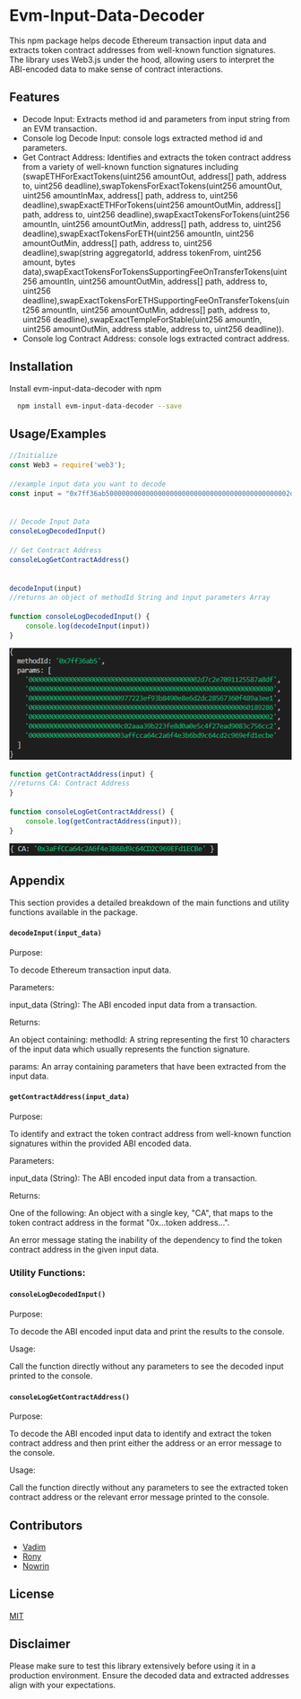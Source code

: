 # Evm-Input-Data-Decoder

This npm package helps decode Ethereum transaction input data and extracts token contract addresses from well-known function signatures. The library uses Web3.js under the hood, allowing users to interpret the ABI-encoded data to make sense of contract interactions.


## Features

- Decode Input: Extracts method id and parameters from input string from an EVM transaction.
- Console log Decode Input: console logs extracted method id and parameters.
- Get Contract Address: Identifies and extracts the token contract address from a variety of well-known function signatures including (swapETHForExactTokens(uint256 amountOut, address[] path, address to, uint256 deadline),swapTokensForExactTokens(uint256 amountOut, uint256 amountInMax, address[] path, address to, uint256 deadline),swapExactETHForTokens(uint256 amountOutMin, address[] path, address to, uint256 deadline),swapExactTokensForTokens(uint256 amountIn, uint256 amountOutMin, address[] path, address to, uint256 deadline),swapExactTokensForETH(uint256 amountIn, uint256 amountOutMin, address[] path, address to, uint256 deadline),swap(string aggregatorId, address tokenFrom, uint256 amount, bytes data),swapExactTokensForTokensSupportingFeeOnTransferTokens(uint256 amountIn, uint256 amountOutMin, address[] path, address to, uint256 deadline),swapExactTokensForETHSupportingFeeOnTransferTokens(uint256 amountIn, uint256 amountOutMin, address[] path, address to, uint256 deadline),swapExactTempleForStable(uint256 amountIn, uint256 amountOutMin, address stable, address to, uint256 deadline)).
- Console log Contract Address: console logs extracted contract address.


## Installation

Install evm-input-data-decoder with npm

```bash
  npm install evm-input-data-decoder --save
```

## Usage/Examples

```javascript
//Initialize
const Web3 = require('web3');

//example input data you want to decode
const input = "0x7ff36ab5000000000000000000000000000000000000000000002d7c2e7091125587a8df0000000000000000000000000000000000000000000000000000000000000080000000000000000000000000977223ef93b8490e8e6d2dc28567360f489a3ee100000000000000000000000000000000000000000000000000000000601892860000000000000000000000000000000000000000000000000000000000000002000000000000000000000000c02aaa39b223fe8d0a0e5c4f27ead9083c756cc20000000000000000000000003affcca64c2a6f4e3b6bd9c64cd2c969efd1ecbe" // Example input for a "transfer" function


// Decode Input Data
consoleLogDecodedInput()

// Get Contract Address
consoleLogGetContractAddress()


decodeInput(input)
//returns an object of methodId String and input parameters Array

function consoleLogDecodedInput() {
    console.log(decodeInput(input))
}
```


![alt text](assets/images/output.png)
   

```javascript
function getContractAddress(input) {
//returns CA: Contract Address
}

function consoleLogGetContractAddress() {
    console.log(getContractAddress(input));
}
```

![alt text](assets/images/Ca.png)



## Appendix

This section provides a detailed breakdown of the main functions and utility functions available in the package.

#### `decodeInput(input_data)`
Purpose:

To decode Ethereum transaction input data.

Parameters:

input_data (String): The ABI encoded input data from a transaction.

Returns:

An object containing:
methodId: A string representing the first 10 characters of the input data which usually represents the function signature.

params: An array containing parameters that have been extracted from the input data.

#### `getContractAddress(input_data)`
Purpose:

To identify and extract the token contract address from well-known function signatures within the provided ABI encoded data. 

Parameters:

input_data (String): The ABI encoded input data from a transaction.

Returns:

One of the following:
An object with a single key, "CA", that maps to the token contract address in the format "0x...token address...".

An error message stating the inability of the dependency to find the token contract address in the given input data.

### Utility Functions:
#### `consoleLogDecodedInput()`
Purpose:

To decode the ABI encoded input data and print the results to the console.

Usage:

Call the function directly without any parameters to see the decoded input printed to the console.
#### `consoleLogGetContractAddress()`
Purpose:

To decode the ABI encoded input data to identify and extract the token contract address and then print either the address or an error message to the console.

Usage:

Call the function directly without any parameters to see the extracted token contract address or the relevant error message printed to the console.

## Contributors

- [Vadim](https://github.com/Git-Vdim-Hub)
- [Rony](https://github.com/moofazzel)
- [Nowrin](https://github.com/BubbleNowrin)

## License

[MIT](https://choosealicense.com/licenses/mit/)


## Disclaimer

Please make sure to test this library extensively before using it in a production environment. Ensure the decoded data and extracted addresses align with your expectations.